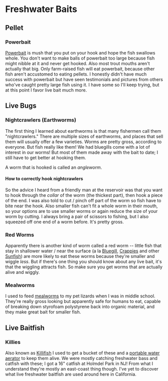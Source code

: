 # Freshwater Baits

## Pellet

### Powerbait

[Powerbait](https://www.amazon.com/Berkley-Powerbait-Glitter-Rainblow-1-75-Ounce/dp/B0000AV1L0)
is mush that you put on your hook and hope the fish swallows whole. You don't
want to make balls of powerbait too large because fish might nibble at it and
never get hooked. Also most trout mouths aren't actually that big. Only
farm-raised fish will eat powerbait, because other fish aren't accustomed to
eating pellets. I honestly didn't have much success with powerbait but have seen
testimonials and pictures from others who've caught pretty large fish using it.
I have some so I'll keep trying, but at this point I favor live bait much more.

## Live Bugs

### Nightcrawlers (Earthworms)

The first thing I learned about earthworms is that many fishermen call them
"nightcrawlers." There are multiple sizes of earthworms, and places that sell
them will usually offer a few varieties. Worms are pretty gross, according to
everyone. But fish really like them! We had bluegills come with a lot of
interest in our worms! But most of them made away with the bait to date; I still
have to get better at hooking them.

A worm that is hooked is called an _angleworm_.

#### How to correctly hook nightcrawlers

So the advice I heard from a friendly man at the reservoir was that you want to
hook through the _collar_ of the worm (the thickest part), then hook a piece of
the end. I was also told to cut / pinch off part of the worm so fish have to
bite near the hook. Also smaller fish can't fit a whole worm in their mouth, so
your options are to use smaller worms or again reduce the size of your worm by
cutting. I always bring a pair of scissors to fishing, but I also squeezed off
one end of a worm before. It's pretty gross.

### Red Worms

Apparently there is another kind of worm called a red worm -- little fish that
stay in shallower water / near the surface (a la
[Bluegill](https://en.wikipedia.org/wiki/Bluegill),
[Crappies](https://en.wikipedia.org/wiki/Crappie) and other
[Sunfish](https://en.wikipedia.org/wiki/Centrarchidae)) are more likely to eat
these worms because they're smaller and wiggle _less_. But if there's one thing
you should know about any live bait, it's that the wiggling attracts fish. So
make sure you get worms that are actually alive and wiggly.

### Mealworms

I used to feed [mealworms](https://en.wikipedia.org/wiki/Mealworm) to my pet
lizards when I was in middle school. They're really gross looking but apparently
safe for humans to eat, capable of breaking down styrofoam polystyrene back into
organic material, and they make great bait for smaller fish.

## Live Baitfish

### Killies

Also known as [Killifish](https://en.wikipedia.org/wiki/Killifish) I used to get a bucket of these and a [portable water aerator](https://www.amazon.com/Marine-Metal-Bubble-Portable-Pump/dp/B000EYULIS) to keep them alive. We were mostly catching freshwater bass and catfish with these; I got a 16" catfish at Holmdel Park in NJ! From what I understand they're mostly an east-coast thing though. I've yet to discover what live freshwater baitfish are used around here in California.
